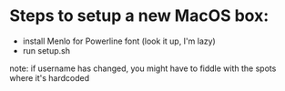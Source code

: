 # Steps to setup a new MacOS box:
- install Menlo for Powerline font (look it up, I'm lazy)
- run setup.sh

note: if username has changed, you might have to fiddle with the spots where it's hardcoded